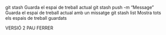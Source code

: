 git stash
Guarda el espai de treball actual
git stash push -m “Message”
Guarda el espai de treball actual amb un missatge
git stash list
Mostra tots els espais de treball guardats

VERSIÓ 2 PAU FERRER
